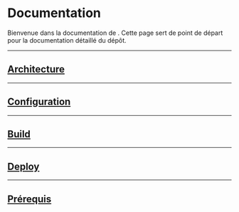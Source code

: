 # Documentation <r3edge-githubrepo-template>

Bienvenue dans la documentation de **<r3edge-repo-template>**. Cette page sert de point de départ pour la documentation détaillé du dépôt.

---
## [Architecture](Architecture.md)
---
## [Configuration](Configuration.md)
---
## [Build](Build.md)
---
## [Deploy](Deploy.md)
---
## [Prérequis](Prerequis.md)